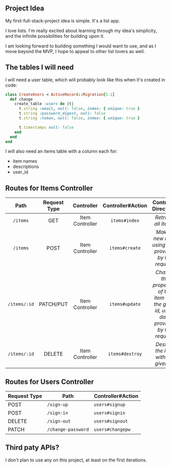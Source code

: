 ## Project Idea

My first-full-stack-project idea is simple. It's a list app.

I love lists. I'm really excited about learning through my idea's simplicity, and the infinite possibilities for building upon it.

I am looking forward to building something I would want to use, and as I move beyond the MVP, I hope to appeal to other list lovers as well.

## The tables I will need

I will need a user table, which will probably look like this when it's created in code:
```ruby
class CreateUsers < ActiveRecord::Migration[5.1]
  def change
    create_table :users do |t|
      t.string :email, null: false, index: { unique: true }
      t.string :password_digest, null: false
      t.string :token, null: false, index: { unique: true }

      t.timestamps null: false
    end
  end
end 
```

I will also need an items table with a column each for:
- item names
- descriptions
- user_id


## Routes for Items Controller

|     Path      | Request Type |    Controller     | Controller#Action |                                    Controller Directions                                     |
|:-------------:|:------------:|:-----------------:|:-----------------:|:--------------------------------------------------------------------------------------------:|
|   `/items`   |     GET      | Item Controller |      `items#index`      |                                    _Retrieve all items._                                    |
|   `/items`   |     POST     | Item Controller |     `items#create`      |                   _Make a new item, using data provided by the request._                     |
| `/items/:id` |  PATCH/PUT   | Item Controller |     `items#update`      | _Change the properties of the item with the given id, using data provided by the request._ |
| `/items/:id` |    DELETE    | Item Controller |     `items#destroy`     |                           _Destroy the item with the given id._         |

## Routes for Users Controller

| Request Type   | Path                   | Controller#Action |
|----------------|------------------------|-------------------|
| POST           | `/sign-up`             | `users#signup`    |
| POST           | `/sign-in`             | `users#signin`    |
| DELETE         | `/sign-out`            | `users#signout`   |
| PATCH          | `/change-password`     | `users#changepw`  |

## Third paty APIs?

I don't plan to use any on this project, at least on the first iterations.

## 